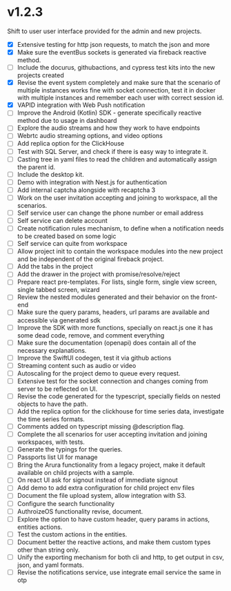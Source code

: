 # v1.2.3

Shift to user user interface provided for the admin and new projects.

- [x] Extensive testing for http json requests, to match the json and more
- [x] Make sure the eventBus sockets is generated via fireback reactive method.
- [ ] Include the docurus, githubactions, and cypress test kits into the new projects created
- [x] Revise the event system completely and make sure that the scenario of multiple instances works fine
    with socket connection, test it in docker with multiple instances and remember each user
    with correct session id. 
- [x] VAPID integration with Web Push notification
- [ ] Improve the Android (Kotlin) SDK - generate specifically reactive method due to usage in dashboard
- [ ] Explore the audio streams and how they work to have endpoints
- [ ] Webrtc audio streaming options, and video options
- [ ] Add replica option for the ClickHouse
- [ ] Test with SQL Server, and check if there is easy way to integrate it.
- [ ] Casting tree in yaml files to read the children and automatically assign the parent id.
- [ ] Include the desktop kit.
- [ ] Demo with integration with Nest.js for authentication
- [ ] Add internal captcha alongside with recaptcha 3
- [ ] Work on the user invitation accepting and joining to workspace, all the scenarios.
- [ ] Self service user can change the phone number or email address
- [ ] Self service can delete account
- [ ] Create notification rules mechanism, to define when a notification needs to be created based on some logic
- [ ] Self service can quite from workspace
- [ ] Allow project init to contain the workspace modules into the new project and be independent of the original fireback project.
- [ ] Add the tabs in the project
- [ ] Add the drawer in the project with promise/resolve/reject
- [ ] Prepare react pre-templates. For lists, single form, single view screen, single tabbed screen, wizard
- [ ] Review the nested modules generated and their behavior on the front-end
- [ ] Make sure the query params, headers, url params are available and accessible via generated sdk
- [ ] Improve the SDK with more functions, specially on react.js one it has some dead code, remove, and comment everything
- [ ] Make sure the documentation (openapi) does contain all of the necessary explanations.
- [ ] Improve the SwiftUI codegen, test it via github actions
- [ ] Streaming content such as audio or video
- [ ] Autoscaling for the project demo to queue every request.
- [ ] Extensive test for the socket connection and changes coming from server to be reflected on UI.
- [ ] Revise the code generated for the typescript, specially fields on nested objects to have the path.
- [ ] Add the replica option for the clickhouse for time series data, investigate the time series formats.
- [ ] Comments added on typescript missing @description flag.
- [ ] Complete the all scenarios for user accepting invitation and joining workspaces, with tests.
- [ ] Generate the typings for the queries.
- [ ] Passports list UI for manage
- [ ] Bring the Arura functionality from a legacy project, make it default available on child projects with a sample.
- [ ] On react UI ask for signout instead of immediate signout
- [ ] Add demo to add extra configuration for child project env files
- [ ] Document the file upload system, allow integration with S3.
- [ ] Configure the search functionality
- [ ] AuthroizeOS functionality revise, document.
- [ ] Explore the option to have custom header, query params in actions, entities actions.
- [ ] Test the custom actions in the entities.
- [ ] Document better the reactive actions, and make them custom types other than string only.
- [ ] Unify the exporting mechanism for both cli and http, to get output in csv, json, and yaml formats.
- [ ] Revise the notifications service, use integrate email service the same in otp
